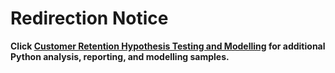 # Redirection Notice

**Click [Customer Retention Hypothesis Testing and Modelling](https://github.com/mrlizhaozhi/customer-retention-hypothesis-testing-modelling) for additional Python analysis, reporting, and modelling samples.**
